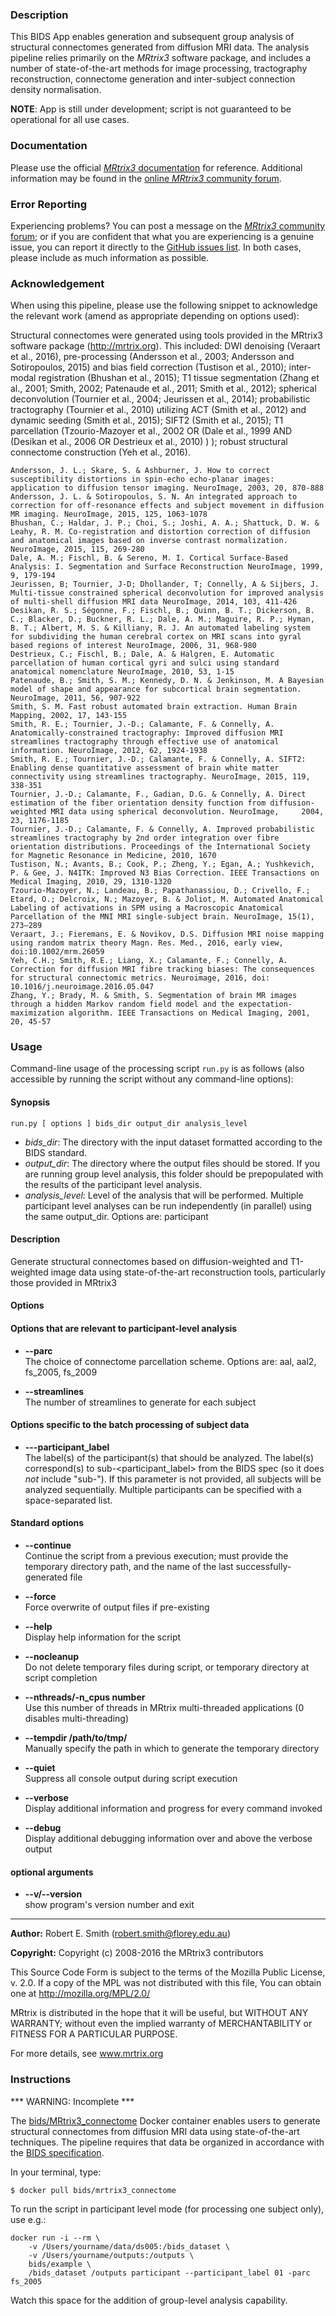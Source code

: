 ### Description
This BIDS App enables generation and subsequent group analysis of structural connectomes generated from diffusion MRI data. The analysis pipeline relies primarily on the *MRtrix3* software package, and includes a number of state-of-the-art methods for image processing, tractography reconstruction, connectome generation and inter-subject connection density normalisation.

**NOTE**: App is still under development; script is not guaranteed to be operational for all use cases.

### Documentation
Please use the official [*MRtrix3* documentation](http://mrtrix.readthedocs.org) for reference. Additional information may be found in the [online *MRtrix3* community forum](http://community.mrtrix.org).

### Error Reporting
Experiencing problems? You can post a message on the [*MRtrix3* community forum](http://community.mrtrix.org); or if you are confident that what you are experiencing is a genuine issue, you can report it directly to the [GitHub issues list](https://github.com/MRtrix3/mrtrix3/issues). In both cases, please include as much information as possible.

### Acknowledgement
When using this pipeline, please use the following snippet to acknowledge the relevant work (amend as appropriate depending on options used):

Structural connectomes were generated using tools provided in the MRtrix3 software package (http://mrtrix.org). This included: DWI denoising (Veraart et al., 2016), pre-processing (Andersson et al., 2003; Andersson and Sotiropoulos, 2015) and bias field correction (Tustison et al., 2010); inter-modal registration (Bhushan et al., 2015); T1 tissue segmentation (Zhang et al., 2001; Smith, 2002; Patenaude et al., 2011; Smith et al., 2012); spherical deconvolution (Tournier et al., 2004; Jeurissen et al., 2014); probabilistic tractography (Tournier et al., 2010) utilizing ACT (Smith et al., 2012) and dynamic seeding (Smith et al., 2015); SIFT2 (Smith et al., 2015); T1 parcellation (Tzourio-Mazoyer et al., 2002 OR (Dale et al., 1999 AND (Desikan et al., 2006 OR Destrieux et al., 2010) ) ); robust structural connectome construction (Yeh et al., 2016).

```
Andersson, J. L.; Skare, S. & Ashburner, J. How to correct susceptibility distortions in spin-echo echo-planar images: application to diffusion tensor imaging. NeuroImage, 2003, 20, 870-888
Andersson, J. L. & Sotiropoulos, S. N. An integrated approach to correction for off-resonance effects and subject movement in diffusion MR imaging. NeuroImage, 2015, 125, 1063-1078
Bhushan, C.; Haldar, J. P.; Choi, S.; Joshi, A. A.; Shattuck, D. W. & Leahy, R. M. Co-registration and distortion correction of diffusion and anatomical images based on inverse contrast normalization. NeuroImage, 2015, 115, 269-280
Dale, A. M.; Fischl, B. & Sereno, M. I. Cortical Surface-Based Analysis: I. Segmentation and Surface Reconstruction NeuroImage, 1999, 9, 179-194
Jeurissen, B; Tournier, J-D; Dhollander, T; Connelly, A & Sijbers, J. Multi-tissue constrained spherical deconvolution for improved analysis of multi-shell diffusion MRI data NeuroImage, 2014, 103, 411-426
Desikan, R. S.; Ségonne, F.; Fischl, B.; Quinn, B. T.; Dickerson, B. C.; Blacker, D.; Buckner, R. L.; Dale, A. M.; Maguire, R. P.; Hyman, B. T.; Albert, M. S. & Killiany, R. J. An automated labeling system for subdividing the human cerebral cortex on MRI scans into gyral based regions of interest NeuroImage, 2006, 31, 968-980
Destrieux, C.; Fischl, B.; Dale, A. & Halgren, E. Automatic parcellation of human cortical gyri and sulci using standard anatomical nomenclature NeuroImage, 2010, 53, 1-15
Patenaude, B.; Smith, S. M.; Kennedy, D. N. & Jenkinson, M. A Bayesian model of shape and appearance for subcortical brain segmentation. NeuroImage, 2011, 56, 907-922
Smith, S. M. Fast robust automated brain extraction. Human Brain Mapping, 2002, 17, 143-155
Smith, R. E.; Tournier, J.-D.; Calamante, F. & Connelly, A. Anatomically-constrained tractography: Improved diffusion MRI streamlines tractography through effective use of anatomical information. NeuroImage, 2012, 62, 1924-1938
Smith, R. E.; Tournier, J.-D.; Calamante, F. & Connelly, A. SIFT2: Enabling dense quantitative assessment of brain white matter connectivity using streamlines tractography. NeuroImage, 2015, 119, 338-351
Tournier, J.-D.; Calamante, F., Gadian, D.G. & Connelly, A. Direct estimation of the fiber orientation density function from diffusion-weighted MRI data using spherical deconvolution. NeuroImage,     2004, 23, 1176-1185
Tournier, J.-D.; Calamante, F. & Connelly, A. Improved probabilistic streamlines tractography by 2nd order integration over fibre orientation distributions. Proceedings of the International Society for Magnetic Resonance in Medicine, 2010, 1670
Tustison, N.; Avants, B.; Cook, P.; Zheng, Y.; Egan, A.; Yushkevich, P. & Gee, J. N4ITK: Improved N3 Bias Correction. IEEE Transactions on Medical Imaging, 2010, 29, 1310-1320
Tzourio-Mazoyer, N.; Landeau, B.; Papathanassiou, D.; Crivello, F.; Etard, O.; Delcroix, N.; Mazoyer, B. & Joliot, M. Automated Anatomical Labeling of activations in SPM using a Macroscopic Anatomical Parcellation of the MNI MRI single-subject brain. NeuroImage, 15(1), 273–289
Veraart, J.; Fieremans, E. & Novikov, D.S. Diffusion MRI noise mapping using random matrix theory Magn. Res. Med., 2016, early view, doi:10.1002/mrm.26059
Yeh, C.H.; Smith, R.E.; Liang, X.; Calamante, F.; Connelly, A. Correction for diffusion MRI fibre tracking biases: The consequences for structural connectomic metrics. Neuroimage, 2016, doi: 10.1016/j.neuroimage.2016.05.047
Zhang, Y.; Brady, M. & Smith, S. Segmentation of brain MR images through a hidden Markov random field model and the expectation-maximization algorithm. IEEE Transactions on Medical Imaging, 2001, 20, 45-57
```

### Usage

Command-line usage of the processing script `run.py` is as follows (also accessible by running the script without any command-line options):

#### Synopsis

    run.py [ options ] bids_dir output_dir analysis_level

-  *bids_dir*: The directory with the input dataset formatted according to the BIDS standard.
-  *output_dir*: The directory where the output files should be stored. If you are running group level analysis, this folder should be prepopulated with the results of the participant level analysis.
-  *analysis_level*: Level of the analysis that will be performed. Multiple participant level analyses can be run independently (in parallel) using the same output_dir. Options are: participant

#### Description

Generate structural connectomes based on diffusion-weighted and T1-weighted image data using state-of-the-art reconstruction tools, particularly those provided in MRtrix3

#### Options

#### Options that are relevant to participant-level analysis

+ **--parc**<br>The choice of connectome parcellation scheme. Options are: aal, aal2, fs_2005, fs_2009

+ **--streamlines**<br>The number of streamlines to generate for each subject

#### Options specific to the batch processing of subject data

+ **---participant_label**<br>The label(s) of the participant(s) that should be analyzed. The label(s) correspond(s) to sub-<participant_label> from the BIDS spec (so it does _not_ include "sub-"). If this parameter is not provided, all subjects will be analyzed sequentially. Multiple participants can be specified with a space-separated list.

#### Standard options

+ **--continue <TempDir> <LastFile>**<br>Continue the script from a previous execution; must provide the temporary directory path, and the name of the last successfully-generated file

+ **--force**<br>Force overwrite of output files if pre-existing

+ **--help**<br>Display help information for the script

+ **--nocleanup**<br>Do not delete temporary files during script, or temporary directory at script completion

+ **--nthreads/-n_cpus number**<br>Use this number of threads in MRtrix multi-threaded applications (0 disables multi-threading)

+ **--tempdir /path/to/tmp/**<br>Manually specify the path in which to generate the temporary directory

+ **--quiet**<br>Suppress all console output during script execution

+ **--verbose**<br>Display additional information and progress for every command invoked

+ **--debug**<br>Display additional debugging information over and above the verbose output

#### optional arguments

+ **--v/--version**<br>show program's version number and exit

---

**Author:** Robert E. Smith (robert.smith@florey.edu.au)

**Copyright:** Copyright (c) 2008-2016 the MRtrix3 contributors

This Source Code Form is subject to the terms of the Mozilla Public
License, v. 2.0. If a copy of the MPL was not distributed with this
file, You can obtain one at http://mozilla.org/MPL/2.0/

MRtrix is distributed in the hope that it will be useful,
but WITHOUT ANY WARRANTY; without even the implied warranty of
MERCHANTABILITY or FITNESS FOR A PARTICULAR PURPOSE.

For more details, see www.mrtrix.org

### Instructions

*** WARNING: Incomplete ***

The [bids/MRtrix3_connectome](https://hub.docker.com/r/bids/mrtrix3_connectome/) Docker container enables users to generate structural connectomes from diffusion MRI data using state-of-the-art techniques. The pipeline requires that data be organized in accordance with the [BIDS specification](http://bids.neuroimaging.io).

In your terminal, type:
```{bash}
$ docker pull bids/mrtrix3_connectome
```

To run the script in participant level mode (for processing one subject only), use e.g.:

```
docker run -i --rm \
    -v /Users/yourname/data/ds005:/bids_dataset \
    -v /Users/yourname/outputs:/outputs \
    bids/example \
    /bids_dataset /outputs participant --participant_label 01 -parc fs_2005
```

Watch this space for the addition of group-level analysis capability.

